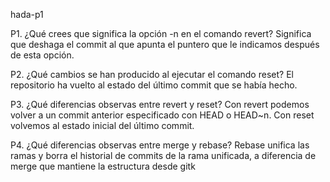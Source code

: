﻿hada-p1

P1. ¿Qué crees que significa la opción -n en el comando revert?
	Significa que deshaga el commit al que apunta el puntero que le indicamos después de esta opción.

P2. ¿Qué cambios se han producido al ejecutar el comando reset?
	El repositorio ha vuelto al estado del último commit que se había hecho.

P3. ¿Qué diferencias observas entre revert y reset?
	Con revert podemos volver a un commit anterior especificado con HEAD o HEAD~n. Con reset volvemos al estado inicial del último commit.

P4. ¿Qué diferencias observas entre merge y rebase?
	Rebase unifica las ramas y borra el historial de commits de la rama unificada, a diferencia de merge que mantiene la estructura desde gitk